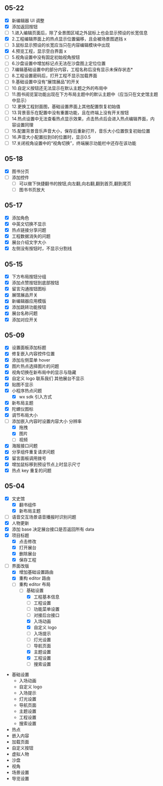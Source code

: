 ## 05-22

- [x] 新编辑器 UI 调整
- [x] 添加返回按钮
- [ ] 1.进入编辑页面后，除了全景图区域之外鼠标上也会显示预设的长宽信息  
- [x] 2.工程编辑界面上的热点显示位置偏移，且会被场景图遮挡  x
- [ ] 3.鼠标显示预设的长宽应当只在内容编辑模块中出现  
- [x] 4.预览工程，显示空白界面  x
- [ ] 5.视角设置中没有固定初始视角按钮  
- [ ] 6.沙盘设置中增加标记点无法在沙盘图上定位位置  
- [ ] 7.编辑基础设置中的部分内容，工程名称后没有显示未保存状态*  
- [ ] 8.工程设置密码后，打开工程不显示加载界面  
- [ ] 9.基础设置中没有“展馆展品”的开关  
- [ ] 10.自定义按钮还无法显示在默认主题之外的布局中  
- [ ] 11.图书阅览室功能出现在下方布局主题中的默认主题中（应当只在文史馆主题中显示）  
- [ ] 12.更换工程封面图，基础设置界面上其他配置恢复初始值  
- [ ] 13.背景音乐在配置中没有重置功能，且在终端上没有开关按钮  
- [ ] 14.热点设置中无法查看热点显示效果，点击热点后会进入热点编辑界面，内容设置同理
- [ ] 15.配置背景音乐声音大小，保存后重新打开，音乐大小位置恢复初始位置 
- [ ] 16.声音大小配置拉到0的位置时，显示0.5 
- [ ] 17.关闭视角设置中的“视角切换”，终端展示功能栏中还存在该功能

## 05-18

- [x] 图书分页
- [ ] 添加控件
	- [ ] 可以做下快捷翻书的按钮,向左翻,向右翻,翻到首页,翻到尾页
	- [ ] 图书书页放大

## 05-17

- [x] 添加角色
- [x] 中英文切换不显示
- [x] 热点链接分享问题
- [x] 工程数据消失的问题
- [x] 展台介绍文字大小
- [x] 左侧没有按钮时，不显示分割线

## 05-15

- [x] 下方布局按钮分组
- [x] 添加点赞按钮到底部按钮
- [x] 留言沟通按钮图标
- [x] 展馆展品开关
- [x] 新编辑器应用模版
- [x] 添加跳转功能按钮
- [x] 展台名称问题
- [x] 添加对应开关

## 05-09

- [x] 设置面板添加标题
- [x] 修复嵌入内容控件位置
- [x] 添加左侧菜单 hover
- [x] 图片热点选择图片的问题
- [x] 视角切换在新布局中的显示与隐藏
- [x] 自定义 logo 联系我们 其他展台不显示
- [x] 贴图不显示
- [x] 小程序热点问题
	- [x] wx sdk 引入方式
- [x] 新布局主题
- [x] 陀螺仪图标
- [x] 调节布局大小
- [ ] 添加嵌入内容时设置内容大小 分辨率
	- [x] 拖拽
	- [x] 图片
	- [ ] 视频
- [x] 海报接口问题
- [x] 分享组件重复请求问题
- [x] 留言面板调用拨号
- [x] 增加鼠标移到预设节点上时显示尺寸
- [x] 热点 key 重复的问题

## 05-04

- [x] 文史馆
	- [x] 翻书组件
	- [x] 新布局主题
- [ ] 语音交互场景语音播报时识别问题
- [x] 人物更新
- [x] 添加 base 决定展台接口是否返回所有 data
- [x] 项目标题
	- [x] 点击修改
	- [x] 打开展台
	- [x] 删除展台
	- [x] 保存工程
- [ ] 界面改版
	- [x] 增加基础设置路由
	- [x] 重构 editor 路由
	- [ ] 重构 editor 布局
		- [ ] 基础设置
			- [x] 工程基本信息
			- [ ] 工程设置
			- [ ] 功能菜单设置
			- [ ] 对接后台接口
			- [x] 入场动画
			- [x] 自定义 logo
			- [ ] 入场提示
			- [ ] 灯光设置
			- [ ] 导航页面
			- [x] 主题设置
			- [x] 工程设置
			- [ ] 搜索设置

* 基础设置
	* 入场动画
	* 自定义 logo
	* 入场提示
	* 灯光设置
	* 导航页面
	* 主题设置
	* 工程设置
	* 搜索设置
* 热点
* 嵌入内容
* 加载页面
* 自定义按钮
* 虚拟人物
* 沙盘
* 视角
* 场景设置
* 导览设置